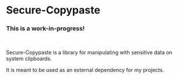 # Secure-Copypaste

<h3>This is a work-in-progress!</h3>
<br>

Secure-Copypaste is a library for manipulating with sensitive data on system clipboards.

It is meant to be used as an external dependency for my projects. 